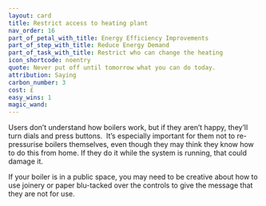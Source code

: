 ```yaml
---
layout: card
title: Restrict access to heating plant
nav_order: 16
part_of_petal_with_title: Energy Efficiency Improvements
part_of_step_with_title: Reduce Energy Demand
part_of_task_with_title: Restrict who can change the heating
icon_shortcode: noentry
quote: Never put off until tomorrow what you can do today.
attribution: Saying
carbon_number: 3
cost: £
easy_wins: 1
magic_wand: 
---
```


<p>Users don’t understand how boilers work, but if they aren’t happy, they’ll turn dials and press buttons.  It’s especially important for them not to re-pressurise boilers themselves, even though they may think they know how to do this from home. If they do it while the system is running, that could damage it. </p><p>If your boiler is in a public space, you may need to be creative about how to use joinery or paper blu-tacked over the controls to give the message that they are not for use.</p> 
